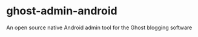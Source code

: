 ghost-admin-android
===================

An open source native Android admin tool for the Ghost blogging software
